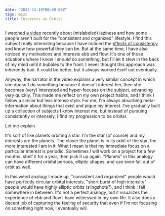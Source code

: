 ```yaml
---
date: "2022-11-19T00:00:00Z"
tags: misc
title: Interests as Orbits
---
```


I watched [a video](https://www.youtube.com/watch?v=A2sS00egAzg) recently about
(mislabeled) laziness and how some people aren't built for the "consistent and
organized" lifestyle. I find this subject really interesting because I have
noticed the [effects of consistency](/posts/effectiveness-of-deadlines.html)
and know how powerful they can be. But at the same time, I have also noticed my
motivations and interests ebb and flow. It's one of those situations where I
know I *should* do something, but I'll let it stew in the back of my mind until
it bubbles to the front. I never thought this approach was inherently bad. It
could be better, but it always worked itself out eventually.

Anyway, the narrator in the video explains a very similar concept in which she
doesn't do something because it doesn't interest her, then she becomes (very)
interested and hyper-focuses on the subject, advancing very quickly. This made
me reflect on my own project habits, and I think I follow a similar but less
intense style. For me, I'm always absorbing meta-information about things that
exist and pique my interest. I've gradually built up a collection of subjects I
know interest me, but instead of pursuing consistently or intensely, I find my
progression to be orbital.

Let me explain.

It's sort of like planets orbiting a star. I'm the star (of course) and my
interests are the planets. The closer the planet is in its orbit of the star,
the more interested I am in it. What I mean is that my immediate focus on a
particular interest is periodic. Sometimes I will work on a project for a few
months, shelf it for a year, then pick it up again. "Planets" in this analogy
can have different orbital periods, elliptic shapes, and can even fall out of
orbit as well.

In this weird analogy I made up, "consistent and organized" people would have
perfectly circular orbital interests, "short burst of high intensity" people
would have highly elliptic orbits (slingshots?), and I think I fall somewhere
in between. It's not a perfect analogy, but it visualizes the experience of ebb
and flow I have witnessed in my own life. It also does a decent job of
capturing the feeling of security that even if I'm not focusing on something
right now, I eventually will.
